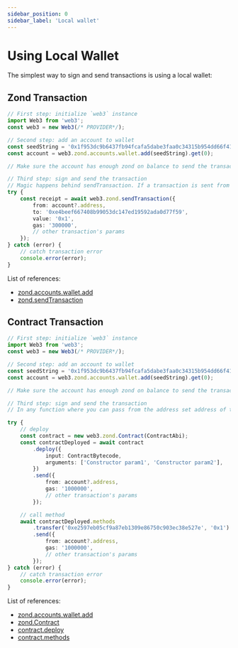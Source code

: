 ```yaml
---
sidebar_position: 0
sidebar_label: 'Local wallet'
---
```


# Using Local Wallet

The simplest way to sign and send transactions is using a local wallet:

## Zond Transaction

```ts
// First step: initialize `web3` instance
import Web3 from 'web3';
const web3 = new Web3(/* PROVIDER*/);

// Second step: add an account to wallet
const seedString = '0x1f953dc9b6437fb94fcafa5dabe3faa0c34315b954dd66f41bf53273339c6d26';
const account = web3.zond.accounts.wallet.add(seedString).get(0);

// Make sure the account has enough zond on balance to send the transaction

// Third step: sign and send the transaction
// Magic happens behind sendTransaction. If a transaction is sent from an account that exists in a wallet, it will be automatically signed.
try {
	const receipt = await web3.zond.sendTransaction({
		from: account?.address,
		to: '0xe4beef667408b99053dc147ed19592ada0d77f59',
		value: '0x1',
		gas: '300000',
		// other transaction's params
	});
} catch (error) {
	// catch transaction error
	console.error(error);
}
```

List of references:

-   [zond.accounts.wallet.add](/api/web3-zond-accounts/class/Wallet#add)
-   [zond.sendTransaction](/api/web3-zond/class/Web3Zond#sendTransaction)

## Contract Transaction

```ts
// First step: initialize `web3` instance
import Web3 from 'web3';
const web3 = new Web3(/* PROVIDER*/);

// Second step: add an account to wallet
const seedString = '0x1f953dc9b6437fb94fcafa5dabe3faa0c34315b954dd66f41bf53273339c6d26';
const account = web3.zond.accounts.wallet.add(seedString).get(0);

// Make sure the account has enough zond on balance to send the transaction

// Third step: sign and send the transaction
// In any function where you can pass from the address set address of the account that exists in a wallet, it will be automatically signed.

try {
	// deploy
	const contract = new web3.zond.Contract(ContractAbi);
	const contractDeployed = await contract
		.deploy({
			input: ContractBytecode,
			arguments: ['Constructor param1', 'Constructor param2'],
		})
		.send({
			from: account?.address,
			gas: '1000000',
			// other transaction's params
		});

	// call method
	await contractDeployed.methods
		.transfer('0xe2597eb05cf9a87eb1309e86750c903ec38e527e', '0x1')
		.send({
			from: account?.address,
			gas: '1000000',
			// other transaction's params
		});
} catch (error) {
	// catch transaction error
	console.error(error);
}
```

List of references:

-   [zond.accounts.wallet.add](/api/web3-zond-accounts/class/Wallet#add)
-   [zond.Contract](/api/web3-zond-contract/class/Contract)
-   [contract.deploy](/api/web3-zond-contract/class/Contract#deploy)
-   [contract.methods](/api/web3-zond-contract/class/Contract#methods)
